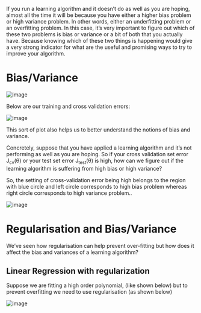 If you run a learning algorithm and it doesn’t do as well as you are hoping, almost all the time it will be because you have either a higher bias problem or high variance problem. In other words, either an underfitting problem or an overfitting problem. In this case, it’s very important to figure out which of these two problems is bias or variance or a bit of both that you actually have. Because knowing which of these two things is happening would give a very strong indicator for what are the useful and promising ways to try to improve your algorithm.

# Bias/Variance

![image](https://github.com/vivekprm/coursera-ml/assets/2403660/f687a47f-3074-4d5c-b10a-640c267610ed)

Below are our training and cross validation errors:

![image](https://github.com/vivekprm/coursera-ml/assets/2403660/c61b4ac9-3f28-4dc2-9e12-51f38557ae80)

This sort of plot also helps us to better understand the notions of bias and variance.

Concretely, suppose that you have applied a learning algorithm and it’s not performing as well as you are hoping. So if your cross validation set error J<sub>cv</sub>(θ) or your test set error J<sub>test</sub>(θ) is high, how can we figure out if the learning algorithm is suffering from high bias or high variance?

So, the setting of cross-validation error being high belongs to the region with blue circle and left circle corresponds to high bias problem whereas right circle corresponds to high variance problem..

![image](https://github.com/vivekprm/coursera-ml/assets/2403660/62c5bb8b-99f7-4968-bf3d-4559c6b6d19f)

# Regularisation and Bias/Variance
We’ve seen how regularisation can help prevent over-fitting but how does it affect the bias and variances of a learning algorithm?

## Linear Regression with regularization
Suppose we are fitting a high order polynomial, (like shown below) but to prevent overfitting we need to use regularisation (as shown below)

![image](https://github.com/vivekprm/coursera-ml/assets/2403660/3906169a-df01-49cc-8ab0-80e2eca2cafd)

